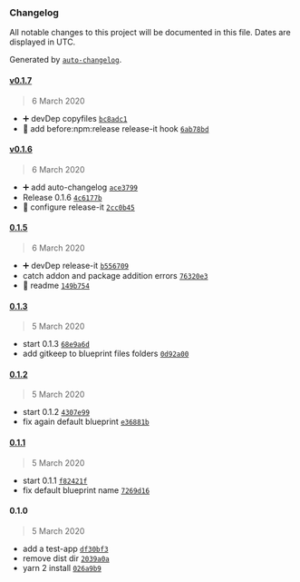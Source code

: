 ### Changelog

All notable changes to this project will be documented in this file. Dates are displayed in UTC.

Generated by [`auto-changelog`](https://github.com/CookPete/auto-changelog).

#### [v0.1.7](https://github.com/bartocc/ember-fui-less/compare/v0.1.6...v0.1.7)

> 6 March 2020

- ➕ devDep copyfiles [`bc8adc1`](https://github.com/bartocc/ember-fui-less/commit/bc8adc19977d651e11bdec7d898b432badce6182)
- 🔧 add before:npm:release release-it hook [`6ab78bd`](https://github.com/bartocc/ember-fui-less/commit/6ab78bd0bd1b9aeceda6f161cd57a7538f35810a)

#### [v0.1.6](https://github.com/bartocc/ember-fui-less/compare/0.1.5...v0.1.6)

> 6 March 2020

- ➕ add auto-changelog [`ace3799`](https://github.com/bartocc/ember-fui-less/commit/ace37992de2e7e38786a101cf2995e6edf7c513e)
- Release 0.1.6 [`4c6177b`](https://github.com/bartocc/ember-fui-less/commit/4c6177b879f4a45d900d617a9753eb5193dba69e)
- 🔧 configure release-it [`2cc0b45`](https://github.com/bartocc/ember-fui-less/commit/2cc0b4563ffd9445d1f903e920b71fa6dc8258fc)

#### [0.1.5](https://github.com/bartocc/ember-fui-less/compare/0.1.3...0.1.5)

> 6 March 2020

- ➕ devDep release-it [`b556709`](https://github.com/bartocc/ember-fui-less/commit/b55670932ccb228712f8dd78283d44fe4d795619)
- catch addon and package addition errors [`76320e3`](https://github.com/bartocc/ember-fui-less/commit/76320e30682bc2ebb5ccb84a2f97568758b59c94)
- 📝 readme [`149b754`](https://github.com/bartocc/ember-fui-less/commit/149b754691d6617ef9e3cd0e5dec98bd53a8be2f)

#### [0.1.3](https://github.com/bartocc/ember-fui-less/compare/0.1.2...0.1.3)

> 5 March 2020

- start 0.1.3 [`68e9a6d`](https://github.com/bartocc/ember-fui-less/commit/68e9a6dcd29a0d3a494e347acb81155fe99d7305)
- add gitkeep to blueprint files folders [`0d92a00`](https://github.com/bartocc/ember-fui-less/commit/0d92a0088e0d5514be4b77e34880353f0a1cd2e4)

#### [0.1.2](https://github.com/bartocc/ember-fui-less/compare/0.1.1...0.1.2)

> 5 March 2020

- start 0.1.2 [`4307e99`](https://github.com/bartocc/ember-fui-less/commit/4307e99a7a8f392e5bce84aedad0a53c9e14bd7f)
- fix again default blueprint [`e36881b`](https://github.com/bartocc/ember-fui-less/commit/e36881b9839e1b64bc55fe4396e7ea3449b994dc)

#### [0.1.1](https://github.com/bartocc/ember-fui-less/compare/0.1.0...0.1.1)

> 5 March 2020

- start 0.1.1 [`f82421f`](https://github.com/bartocc/ember-fui-less/commit/f82421f36150a309687d263051aba9ae15224212)
- fix default blueprint name [`7269d16`](https://github.com/bartocc/ember-fui-less/commit/7269d16c955a296549379a1fc9919567263df241)

#### 0.1.0

> 5 March 2020

- add a test-app [`df30bf3`](https://github.com/bartocc/ember-fui-less/commit/df30bf3bc86d3633026c9c5b5a47ebb240d68935)
- remove dist dir [`2039a0a`](https://github.com/bartocc/ember-fui-less/commit/2039a0a6d4ed37f9ff0891f821164d08c6e64251)
- yarn 2 install [`026a9b9`](https://github.com/bartocc/ember-fui-less/commit/026a9b9cd76c2468b12fbd3b1ba4b38212476c90)
